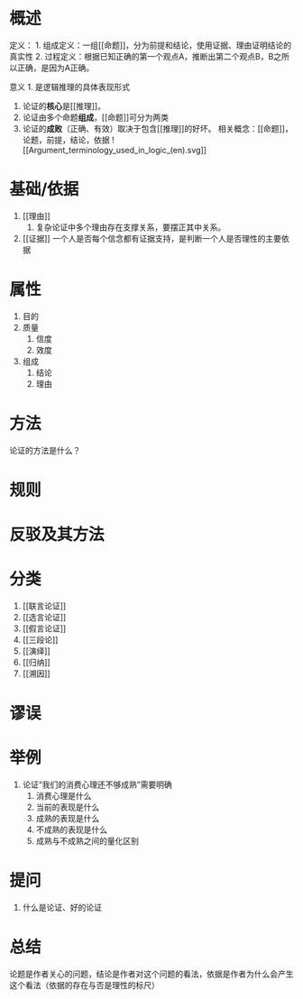 # 概述
定义：
	1. 组成定义：一组[[命题]]，分为前提和结论，使用证据、理由证明结论的真实性
	2. 过程定义：根据已知正确的第一个观点A，推断出第二个观点B，B之所以正确，是因为A正确。

意义
	1. 是逻辑推理的具体表现形式

1. 论证的**核心**是[[推理]]。
2. 论证由多个命题**组成**，[[命题]]可分为两类
3. 论证的**成败**（正确、有效）取决于包含[[推理]]的好坏。
相关概念：[[命题]]，论题，前提，结论，依据
![[Argument_terminology_used_in_logic_(en).svg]]
# 基础/依据
1. [[理由]]
	1. 复杂论证中多个理由存在支撑关系，要摆正其中关系。
2. [[证据]] 
一个人是否每个信念都有证据支持，是判断一个人是否理性的主要依据
# 属性
1. 目的
2. 质量
	1. 信度
	2. 效度
3. 组成
	1. 结论
	2. 理由
# 方法
论证的方法是什么？
# 规则
# 反驳及其方法
# 分类
1. [[联言论证]] 
2. [[选言论证]] 
3. [[假言论证]] 
4. [[三段论]] 
5. [[演绎]] 
6. [[归纳]] 
7. [[溯因]] 

# 谬误
# 举例
1. 论证“我们的消费心理还不够成熟”需要明确
	1. 消费心理是什么
	2. 当前的表现是什么
	3. 成熟的表现是什么
	4. 不成熟的表现是什么
	5. 成熟与不成熟之间的量化区别
# 提问
1. 什么是论证、好的论证

# 总结
论题是作者关心的问题，结论是作者对这个问题的看法，依据是作者为什么会产生这个看法（依据的存在与否是理性的标尺）